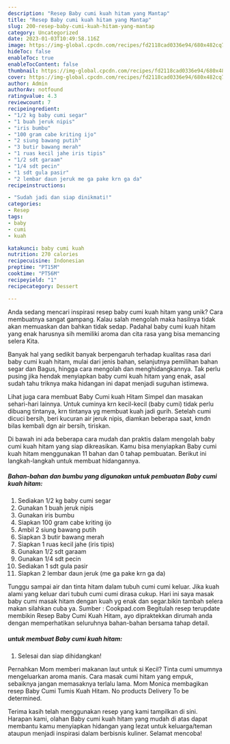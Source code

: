 ```yaml
---
description: "Resep Baby cumi kuah hitam yang Mantap"
title: "Resep Baby cumi kuah hitam yang Mantap"
slug: 200-resep-baby-cumi-kuah-hitam-yang-mantap
category: Uncategorized
date: 2023-01-03T10:49:58.116Z
image: https://img-global.cpcdn.com/recipes/fd2118cad0336e94/680x482cq70/baby-cumi-kuah-hitam-foto-resep-utama.jpg
hideToc: false
enableToc: true
enableTocContent: false
thumbnail: https://img-global.cpcdn.com/recipes/fd2118cad0336e94/680x482cq70/baby-cumi-kuah-hitam-foto-resep-utama.jpg
cover: https://img-global.cpcdn.com/recipes/fd2118cad0336e94/680x482cq70/baby-cumi-kuah-hitam-foto-resep-utama.jpg
author: Admin
authorAv: notfound
ratingvalue: 4.3
reviewcount: 7
recipeingredient:
- "1/2 kg baby cumi segar"
- "1 buah jeruk nipis"
- "iris bumbu"
- "100 gram cabe kriting ijo"
- "2 siung bawang putih"
- "3 butir bawang merah"
- "1 ruas kecil jahe iris tipis"
- "1/2 sdt garaam"
- "1/4 sdt pecin"
- "1 sdt gula pasir"
- "2 lembar daun jeruk me ga pake krn ga da"
recipeinstructions:

- "Sudah jadi dan siap dinikmati!"
categories:
- Resep
tags:
- baby
- cumi
- kuah

katakunci: baby cumi kuah 
nutrition: 270 calories
recipecuisine: Indonesian
preptime: "PT15M"
cooktime: "PT56M"
recipeyield: "1"
recipecategory: Dessert

---
```





Anda sedang mencari inspirasi resep baby cumi kuah hitam yang unik? Cara membuatnya sangat gampang. Kalau salah mengolah maka hasilnya tidak akan memuaskan dan bahkan tidak sedap. Padahal baby cumi kuah hitam yang enak harusnya sih memiliki aroma dan cita rasa yang bisa memancing selera Kita.





Banyak hal yang sedikit banyak berpengaruh terhadap kualitas rasa dari baby cumi kuah hitam, mulai dari jenis bahan, selanjutnya pemilihan bahan segar dan Bagus, hingga cara mengolah dan menghidangkannya. Tak perlu pusing jika hendak menyiapkan baby cumi kuah hitam yang enak,      asal sudah tahu triknya maka hidangan ini dapat menjadi suguhan istimewa.














Lihat juga cara membuat Baby Cumi kuah Hitam Simpel dan masakan sehari-hari lainnya. Untuk cuminya krn kecil-kecil (baby cumi) tidak perlu dibuang tintanya, krn tintanya yg membuat kuah jadi gurih. Setelah cumi dicuci bersih, beri kucuran air jeruk nipis, diamkan beberapa saat, kmdn bilas kembali dgn air bersih, tiriskan.






Di bawah ini ada beberapa cara mudah dan praktis dalam mengolah baby cumi kuah hitam yang siap dikreasikan. Kamu bisa menyiapkan Baby cumi kuah hitam menggunakan 11 bahan dan 0 tahap pembuatan. Berikut ini langkah-langkah untuk membuat hidangannya.

<!--inarticleads1-->

##### Bahan-bahan dan bumbu yang digunakan untuk pembuatan Baby cumi kuah hitam:

1. Sediakan 1/2 kg baby cumi segar
1. Gunakan 1 buah jeruk nipis
1. Gunakan iris bumbu
1. Siapkan 100 gram cabe kriting ijo
1. Ambil 2 siung bawang putih
1. Siapkan 3 butir bawang merah
1. Siapkan 1 ruas kecil jahe (iris tipis)
1. Gunakan 1/2 sdt garaam
1. Gunakan 1/4 sdt pecin
1. Sediakan 1 sdt gula pasir
1. Siapkan 2 lembar daun jeruk (me ga pake krn ga da)


Tunggu sampai air dan tinta hitam dalam tubuh cumi cumi keluar. Jika kuah alami yang keluar dari tubuh cumi cumi dirasa cukup. Hari ini saya masak baby cumi masak hitam dengan kuah yg enak dan segar.bikin tambah selera makan silahkan cuba ya. Sumber : Cookpad.com Begitulah resep terupdate membikin Resep Baby Cumi Kuah Hitam, ayo dipraktekkan dirumah anda dengan memperhatikan seluruhnya bahan-bahan bersama tahap detail. 

<!--inarticleads2-->

#####  untuk membuat Baby cumi kuah hitam:


1. Selesai dan siap dihidangkan!

Pernahkan Mom memberi makanan laut untuk si Kecil? Tinta cumi umumnya mengeluarkan aroma manis. Cara masak cumi hitam yang empuk, sebaiknya jangan memasaknya terlalu lama. Mom Monica membagikan resep Baby Cumi Tumis Kuah Hitam. No products Delivery To be determined. 

Terima kasih telah menggunakan resep yang kami tampilkan di sini. Harapan kami, olahan Baby cumi kuah hitam yang mudah di atas dapat membantu kamu menyiapkan hidangan yang lezat untuk keluarga/teman ataupun menjadi inspirasi dalam berbisnis kuliner. Selamat mencoba!

